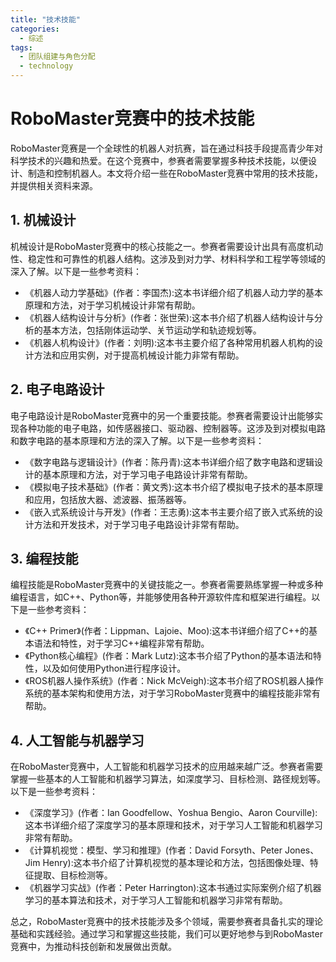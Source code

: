 ```yaml
---  
title: "技术技能"  
categories:  
  - 综述  
tags: 
  - 团队组建与角色分配 
  - technology  
---  
```


# RoboMaster竞赛中的技术技能

RoboMaster竞赛是一个全球性的机器人对抗赛，旨在通过科技手段提高青少年对科学技术的兴趣和热爱。在这个竞赛中，参赛者需要掌握多种技术技能，以便设计、制造和控制机器人。本文将介绍一些在RoboMaster竞赛中常用的技术技能，并提供相关资料来源。

## 1. 机械设计

机械设计是RoboMaster竞赛中的核心技能之一。参赛者需要设计出具有高度机动性、稳定性和可靠性的机器人结构。这涉及到对力学、材料科学和工程学等领域的深入了解。以下是一些参考资料：

- 《机器人动力学基础》(作者：李国杰):这本书详细介绍了机器人动力学的基本原理和方法，对于学习机械设计非常有帮助。
- 《机器人结构设计与分析》(作者：张世荣):这本书介绍了机器人结构设计与分析的基本方法，包括刚体运动学、关节运动学和轨迹规划等。
- 《机器人机构设计》(作者：刘明):这本书主要介绍了各种常用机器人机构的设计方法和应用实例，对于提高机械设计能力非常有帮助。

## 2. 电子电路设计

电子电路设计是RoboMaster竞赛中的另一个重要技能。参赛者需要设计出能够实现各种功能的电子电路，如传感器接口、驱动器、控制器等。这涉及到对模拟电路和数字电路的基本原理和方法的深入了解。以下是一些参考资料：

- 《数字电路与逻辑设计》(作者：陈丹青):这本书详细介绍了数字电路和逻辑设计的基本原理和方法，对于学习电子电路设计非常有帮助。
- 《模拟电子技术基础》(作者：黄文秀):这本书介绍了模拟电子技术的基本原理和应用，包括放大器、滤波器、振荡器等。
- 《嵌入式系统设计与开发》(作者：王志勇):这本书主要介绍了嵌入式系统的设计方法和开发技术，对于学习电子电路设计非常有帮助。

## 3. 编程技能

编程技能是RoboMaster竞赛中的关键技能之一。参赛者需要熟练掌握一种或多种编程语言，如C++、Python等，并能够使用各种开源软件库和框架进行编程。以下是一些参考资料：

- 《C++ Primer》(作者：Lippman、Lajoie、Moo):这本书详细介绍了C++的基本语法和特性，对于学习C++编程非常有帮助。
- 《Python核心编程》(作者：Mark Lutz):这本书介绍了Python的基本语法和特性，以及如何使用Python进行程序设计。
- 《ROS机器人操作系统》(作者：Nick McVeigh):这本书介绍了ROS机器人操作系统的基本架构和使用方法，对于学习RoboMaster竞赛中的编程技能非常有帮助。

## 4. 人工智能与机器学习

在RoboMaster竞赛中，人工智能和机器学习技术的应用越来越广泛。参赛者需要掌握一些基本的人工智能和机器学习算法，如深度学习、目标检测、路径规划等。以下是一些参考资料：

- 《深度学习》(作者：Ian Goodfellow、Yoshua Bengio、Aaron Courville):这本书详细介绍了深度学习的基本原理和技术，对于学习人工智能和机器学习非常有帮助。
- 《计算机视觉：模型、学习和推理》(作者：David Forsyth、Peter Jones、Jim Henry):这本书介绍了计算机视觉的基本理论和方法，包括图像处理、特征提取、目标检测等。
- 《机器学习实战》(作者：Peter Harrington):这本书通过实际案例介绍了机器学习的基本算法和技术，对于学习人工智能和机器学习非常有帮助。

总之，RoboMaster竞赛中的技术技能涉及多个领域，需要参赛者具备扎实的理论基础和实践经验。通过学习和掌握这些技能，我们可以更好地参与到RoboMaster竞赛中，为推动科技创新和发展做出贡献。 
